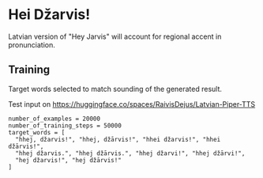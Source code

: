 # Hei Džarvis!

Latvian version of "Hey Jarvis" will account for regional accent in pronunciation.


## Training

Target words selected to match sounding of the generated result. 

Test input on https://huggingface.co/spaces/RaivisDejus/Latvian-Piper-TTS 

```
number_of_examples = 20000
number_of_training_steps = 50000
target_words = [
  "hhej, džarvis!", "hhej, džārvis!", "hhei džarvis!", "hhei džārvis!", 
  "hhej džarvis.", "hhej džārvis.", "hhej džarvi!", "hhej džārvi!", 
  "hej džarvis!", "hej džārvis!"
]
```
